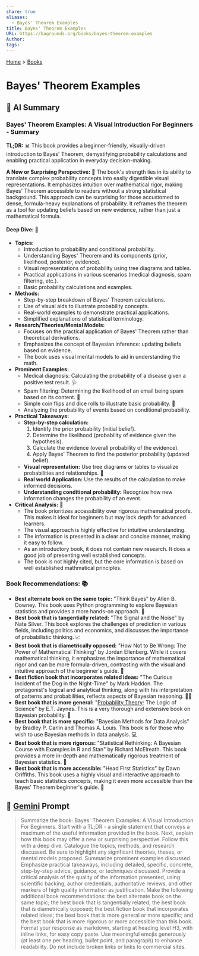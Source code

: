 ```yaml
---
share: true
aliases:
  - Bayes' Theorem Examples
title: Bayes' Theorem Examples
URL: https://bagrounds.org/books/bayes-theorem-examples
Author: 
tags: 
---
```

[Home](../index.md) > [Books](./index.md)  
# Bayes' Theorem Examples  
## 🤖 AI Summary  
### Bayes' Theorem Examples: A Visual Introduction For Beginners - Summary  
**TL;DR:** 📊 This book provides a beginner-friendly, visually-driven introduction to Bayes' Theorem, demystifying probability calculations and enabling practical application in everyday decision-making.  
  
**A New or Surprising Perspective:** 🤯 The book's strength lies in its ability to translate complex probability concepts into easily digestible visual representations. It emphasizes intuition over mathematical rigor, making Bayes' Theorem accessible to readers without a strong statistical background. This approach can be surprising for those accustomed to dense, formula-heavy explanations of probability. It reframes the theorem as a tool for updating beliefs based on new evidence, rather than just a mathematical formula.  
  
#### **Deep Dive:** 🧐  
* **Topics:**  
    * Introduction to probability and conditional probability.  
    * Understanding Bayes' Theorem and its components (prior, likelihood, posterior, evidence).  
    * Visual representations of probability using tree diagrams and tables.  
    * Practical applications in various scenarios (medical diagnosis, spam filtering, etc.).  
    * Basic probability calculations and examples.  
* **Methods:**  
    * Step-by-step breakdown of Bayes' Theorem calculations.  
    * Use of visual aids to illustrate probability concepts.  
    * Real-world examples to demonstrate practical applications.  
    * Simplified explanations of statistical terminology.  
* **Research/Theories/Mental Models:**  
    * Focuses on the practical application of Bayes' Theorem rather than theoretical derivations.  
    * Emphasizes the concept of Bayesian inference: updating beliefs based on evidence.  
    * The book uses visual mental models to aid in understanding the math.  
* **Prominent Examples:**  
    * Medical diagnosis: Calculating the probability of a disease given a positive test result. 🩺  
    * Spam filtering: Determining the likelihood of an email being spam based on its content. 📧  
    * Simple coin flips and dice rolls to illustrate basic probability. 🎲  
    * Analyzing the probability of events based on conditional probability.  
* **Practical Takeaways:**  
    * **Step-by-step calculation:**  
        1.  Identify the prior probability (initial belief).  
        2.  Determine the likelihood (probability of evidence given the hypothesis).  
        3.  Calculate the evidence (overall probability of the evidence).  
        4.  Apply Bayes' Theorem to find the posterior probability (updated belief).  
    * **Visual representation:** Use tree diagrams or tables to visualize probabilities and relationships. 🌳  
    * **Real world Application:** Use the results of the calculation to make informed decisions.  
    * **Understanding conditional probability:** Recognize how new information changes the probability of an event.  
* **Critical Analysis:** 🔬  
    * The book prioritizes accessibility over rigorous mathematical proofs. This makes it ideal for beginners but may lack depth for advanced learners.  
    * The visual approach is highly effective for intuitive understanding.  
    * The information is presented in a clear and concise manner, making it easy to follow.  
    * As an introductory book, it does not contain new research. It does a good job of presenting well established concepts.  
    * The book is not highly cited, but the core information is based on well established mathmatical principles.  
  
### **Book Recommendations:** 📚  
* **Best alternate book on the same topic:** "Think Bayes" by Allen B. Downey. This book uses Python programming to explore Bayesian statistics and provides a more hands-on approach. 🐍  
* **Best book that is tangentially related:** "The Signal and the Noise" by Nate Silver. This book explores the challenges of prediction in various fields, including politics and economics, and discusses the importance of probabilistic thinking. 📈  
* **Best book that is diametrically opposed:** "How Not to Be Wrong: The Power of Mathematical Thinking" by Jordan Ellenberg. While it covers mathematical thinking, it emphasizes the importance of mathematical rigor and can be more formula-driven, contrasting with the visual and intuitive approach of the beginner's guide. 📐  
* **Best fiction book that incorporates related ideas:** "The Curious Incident of the Dog in the Night-Time" by Mark Haddon. The protagonist's logical and analytical thinking, along with his interpretation of patterns and probabilities, reflects aspects of Bayesian reasoning. 🐕‍🦺  
* **Best book that is more general:** "[Probability Theory](./probability-theory.md): The Logic of Science" by E.T. Jaynes. This is a very thorough and extensive book on Bayesian probability. 🧐  
* **Best book that is more specific:** "Bayesian Methods for Data Analysis" by Bradley P. Carlin and Thomas A. Louis. This book is for those who wish to use Bayesian methods in data analysis. 💻  
* **Best book that is more rigorous:** "Statistical Rethinking: A Bayesian Course with Examples in R and Stan" by Richard McElreath. This book provides a more in-depth and mathematically rigorous treatment of Bayesian statistics. 🧠  
* **Best book that is more accessible:** "Head First Statistics" by Dawn Griffiths. This book uses a highly visual and interactive approach to teach basic statistics concepts, making it even more accessible than the Bayes' Theorem beginner's guide. 🤩  
  
## 💬 [Gemini](https://gemini.google.com) Prompt  
> Summarize the book: Bayes' Theorem Examples: A Visual Introduction For Beginners. Start with a TL;DR - a single statement that conveys a maximum of the useful information provided in the book. Next, explain how this book may offer a new or surprising perspective. Follow this with a deep dive. Catalogue the topics, methods, and research discussed. Be sure to highlight any significant theories, theses, or mental models proposed. Summarize prominent examples discussed. Emphasize practical takeaways, including detailed, specific, concrete, step-by-step advice, guidance, or techniques discussed. Provide a critical analysis of the quality of the information presented, using scientific backing, author credentials, authoritative reviews, and other markers of high quality information as justification. Make the following additional book recommendations: the best alternate book on the same topic; the best book that is tangentially related; the best book that is diametrically opposed; the best fiction book that incorporates related ideas; the best book that is more general or more specific; and the best book that is more rigorous or more accessible than this book. Format your response as markdown, starting at heading level H3, with inline links, for easy copy paste. Use meaningful emojis generously (at least one per heading, bullet point, and paragraph) to enhance readability. Do not include broken links or links to commercial sites.